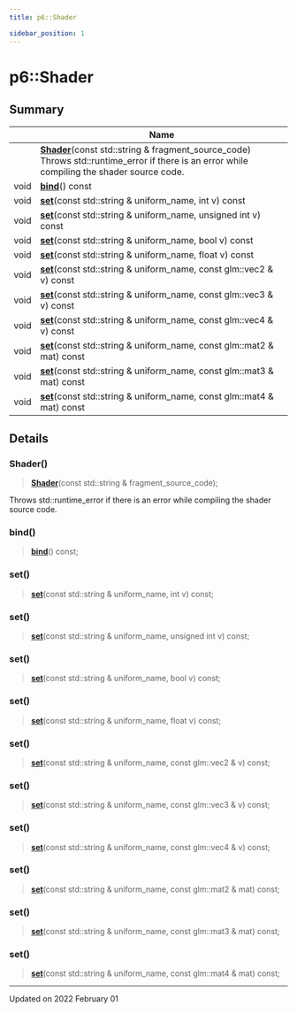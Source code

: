 ```yaml
---
title: p6::Shader

sidebar_position: 1
---
```


# p6::Shader







## Summary

|                | Name           |
| -------------- | -------------- |
| | **[Shader](/reference/Types/shader#shader)**(const std::string & fragment_source_code)<br/>Throws std::runtime_error if there is an error while compiling the shader source code.  |
| void | **[bind](/reference/Types/shader#bind)**() const |
| void | **[set](/reference/Types/shader#set)**(const std::string & uniform_name, int v) const |
| void | **[set](/reference/Types/shader#set)**(const std::string & uniform_name, unsigned int v) const |
| void | **[set](/reference/Types/shader#set)**(const std::string & uniform_name, bool v) const |
| void | **[set](/reference/Types/shader#set)**(const std::string & uniform_name, float v) const |
| void | **[set](/reference/Types/shader#set)**(const std::string & uniform_name, const glm::vec2 & v) const |
| void | **[set](/reference/Types/shader#set)**(const std::string & uniform_name, const glm::vec3 & v) const |
| void | **[set](/reference/Types/shader#set)**(const std::string & uniform_name, const glm::vec4 & v) const |
| void | **[set](/reference/Types/shader#set)**(const std::string & uniform_name, const glm::mat2 & mat) const |
| void | **[set](/reference/Types/shader#set)**(const std::string & uniform_name, const glm::mat3 & mat) const |
| void | **[set](/reference/Types/shader#set)**(const std::string & uniform_name, const glm::mat4 & mat) const |
## Details


### Shader()

> **[Shader](/reference/Types/shader#shader)**(const std::string & fragment_source_code);


Throws std::runtime_error if there is an error while compiling the shader source code. 

### bind()

> **[bind](/reference/Types/shader#bind)**() const;



### set()

> **[set](/reference/Types/shader#set)**(const std::string & uniform_name, int v) const;



### set()

> **[set](/reference/Types/shader#set)**(const std::string & uniform_name, unsigned int v) const;



### set()

> **[set](/reference/Types/shader#set)**(const std::string & uniform_name, bool v) const;



### set()

> **[set](/reference/Types/shader#set)**(const std::string & uniform_name, float v) const;



### set()

> **[set](/reference/Types/shader#set)**(const std::string & uniform_name, const glm::vec2 & v) const;



### set()

> **[set](/reference/Types/shader#set)**(const std::string & uniform_name, const glm::vec3 & v) const;



### set()

> **[set](/reference/Types/shader#set)**(const std::string & uniform_name, const glm::vec4 & v) const;



### set()

> **[set](/reference/Types/shader#set)**(const std::string & uniform_name, const glm::mat2 & mat) const;



### set()

> **[set](/reference/Types/shader#set)**(const std::string & uniform_name, const glm::mat3 & mat) const;



### set()

> **[set](/reference/Types/shader#set)**(const std::string & uniform_name, const glm::mat4 & mat) const;



-------------------------------

Updated on 2022 February 01